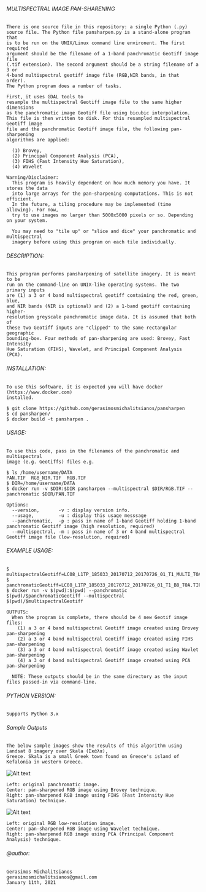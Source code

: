 ###### MULTISPECTRAL IMAGE PAN-SHARENING 

    There is one source file in this repository: a single Python (.py) 
    source file. The Python file pansharpen.py is a stand-alone program that 
    is to be run on the UNIX/Linux command line environent. The first required 
    argument should be the filename of a 1-band panchromatic Geotiff image file
    (.tif extension). The second argument should be a string filename of a 3 or 
    4-band multispectral geotiff image file (RGB,NIR bands, in that order).
    The Python program does a number of tasks. 
       
    First, it uses GDAL tools to 
    resample the multispectral Geotiff image file to the same higher dimensions 
    as the panchromatic image Geotiff file using bicubic interpolation. 
    This file is then written to disk. For this resampled multispectral Geotiff image
    file and the panchromatic Geotiff image file, the following pan-sharpening
    algorithms are applied:
       
      (1) Brovey, 
      (2) Principal Component Analysis (PCA),
      (3) FIHS (Fast Intensity Hue Saturation),
      (4) Wavelet
      
    Warning/Disclaimer:
      This program is heavily dependent on how much memory you have. It stores the data
      into large arrays for the pan-sharpening computations. This is not efficient.
      In the future, a tiling procedure may be implemented (time allowing). For now, 
      try to use images no larger than 5000x5000 pixels or so. Depending on your system.
      
      You may need to "tile up" or "slice and dice" your panchromatic and multispectral
      imagery before using this program on each tile individually.
   
###### DESCRIPTION:

    This program performs pansharpening of satellite imagery. It is meant to be 
    run on the command-line on UNIX-like operating systems. The two primary inputs
    are (1) a 3 or 4 band multispectral geotiff containing the red, green, blue, 
    and NIR bands (NIR is optional) and (2) a 1-band geotiff containing higher-
    resolution greyscale panchromatic image data. It is assumed that both of 
    these two Geotiff inputs are "clipped" to the same rectangular geographic 
    bounding-box. Four methods of pan-sharpening are used: Brovey, Fast Intensity
    Hue Saturation (FIHS), Wavelet, and Principal Component Analysis (PCA).
   
###### INSTALLATION:

    To use this software, it is expected you will have docker (https://www.docker.com)
    installed.

    $ git clone https://github.com/gerasimosmichalitsianos/pansharpen
    $ cd pansharpen/
    $ docker build -t pansharpen .
     
###### USAGE:
 
    To use this code, pass in the filenames of the panchromatic and multispectral 
    image (e.g. Geotiffs) files e.g.
    
    $ ls /home/username/DATA
    PAN.TIF  RGB_NIR.TIF  RGB.TIF
    $ DIR=/home/username/DATA
    $ docker run -v $DIR:$DIR pansharpen --multispectral $DIR/RGB.TIF --panchromatic $DIR/PAN.TIF
    
    Options: 
      --version,       -v : display version info.
      --usage,         -u : display this usage messsage
      --panchromatic,  -p : pass in name of 1-band Geotiff holding 1-band panchromatic Geotiff image (high resolution, required)
      --multispectral, -m : pass in name of 3 or 4 band multispectral Geotiff image file (low-resolution, required)
       
###### EXAMPLE USAGE:

    $ multispectralGeotiff=LC08_L1TP_185033_20170712_20170726_01_T1_MULTI_TOA_3BAND.TIF
    $ panchromaticGeotiff=LC08_L1TP_185033_20170712_20170726_01_T1_B8_TOA.TIF
    $ docker run -v $(pwd):$(pwd) --panchromatic $(pwd)/$panchromaticGeotiff --multispectral $(pwd)/$multispectralGeotiff
    
    OUTPUTS: 
      When the program is complete, there should be 4 new Geotif image files: 
        (1) a 3 or 4 band multispectral Geotiff image created using Brovey pan-sharpening
        (2) a 3 or 4 band multispectral Geotiff image created using FIHS pan-sharpening
        (3) a 3 or 4 band multispectral Geotiff image created using Wavlet pan-sharpening
        (4) a 3 or 4 band multispectral Geotiff image created using PCA pan-sharpening
          
      NOTE: These outputs should be in the same directory as the input files passed-in via command-line.
      
###### PYTHON VERSION:
     
    Supports Python 3.x
       
###### Sample Outputs
        
    The below sample images show the results of this algorithm using Landsat 8 imagery over Skala (Σκάλα), 
    Greece. Skala is a small Greek town found on Greece's island of Kefalonia in western Greece.

![Alt text](https://i.imgur.com/QYxruGN.png)

    Left: original panchromatic image.
    Center: pan-sharpened RGB image using Brovey technique.
    Right: pan-sharpened RGB image using FIHS (Fast Intensity Hue Saturation) technique.

![Alt text](https://i.imgur.com/CUJt4JK.png)

    Left: original RGB low-resolution image.
    Center: pan-sharpened RGB image using Wavelet technique.
    Right: pan-sharpened RGB image using PCA (Principal Component Analysis) technique.

###### @author: 
    Gerasimos Michalitsianos
    gerasimosmichalitsianos@gmail.com
    January 11th, 2021
